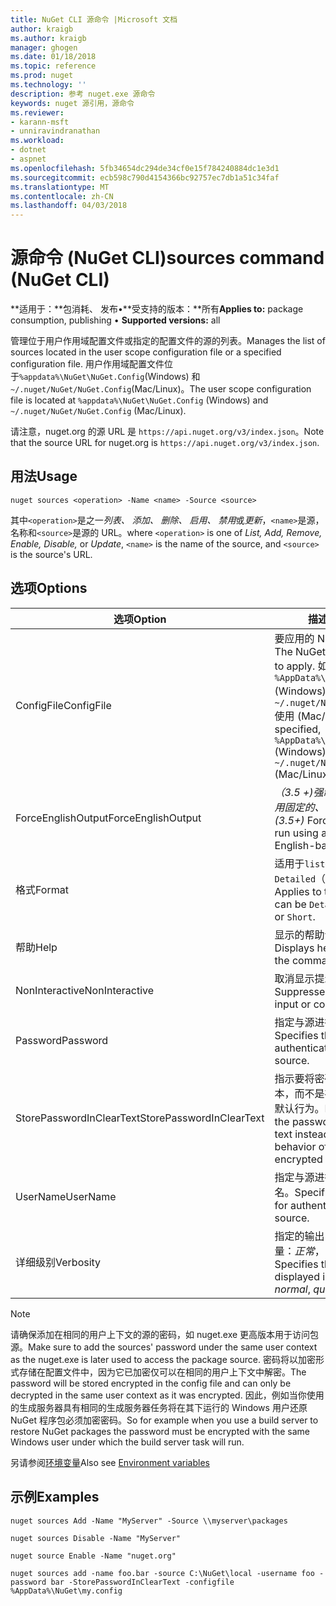 ```yaml
---
title: NuGet CLI 源命令 |Microsoft 文档
author: kraigb
ms.author: kraigb
manager: ghogen
ms.date: 01/18/2018
ms.topic: reference
ms.prod: nuget
ms.technology: ''
description: 参考 nuget.exe 源命令
keywords: nuget 源引用，源命令
ms.reviewer:
- karann-msft
- unniravindranathan
ms.workload:
- dotnet
- aspnet
ms.openlocfilehash: 5fb34654dc294de34cf0e15f784240884dc1e3d1
ms.sourcegitcommit: ecb598c790d4154366bc92757ec7db1a51c34faf
ms.translationtype: MT
ms.contentlocale: zh-CN
ms.lasthandoff: 04/03/2018
---
```

# <a name="sources-command-nuget-cli"></a><span data-ttu-id="16889-104">源命令 (NuGet CLI)</span><span class="sxs-lookup"><span data-stu-id="16889-104">sources command (NuGet CLI)</span></span>

<span data-ttu-id="16889-105">**适用于：**包消耗、 发布&bullet;**受支持的版本：**所有</span><span class="sxs-lookup"><span data-stu-id="16889-105">**Applies to:** package consumption, publishing &bullet; **Supported versions:** all</span></span>

<span data-ttu-id="16889-106">管理位于用户作用域配置文件或指定的配置文件的源的列表。</span><span class="sxs-lookup"><span data-stu-id="16889-106">Manages the list of sources located in the user scope configuration file or a specified configuration file.</span></span> <span data-ttu-id="16889-107">用户作用域配置文件位于`%appdata%\NuGet\NuGet.Config`(Windows) 和`~/.nuget/NuGet/NuGet.Config`(Mac/Linux)。</span><span class="sxs-lookup"><span data-stu-id="16889-107">The user scope configuration file is located at `%appdata%\NuGet\NuGet.Config` (Windows) and `~/.nuget/NuGet/NuGet.Config` (Mac/Linux).</span></span>

<span data-ttu-id="16889-108">请注意，nuget.org 的源 URL 是 `https://api.nuget.org/v3/index.json`。</span><span class="sxs-lookup"><span data-stu-id="16889-108">Note that the source URL for nuget.org is `https://api.nuget.org/v3/index.json`.</span></span>

## <a name="usage"></a><span data-ttu-id="16889-109">用法</span><span class="sxs-lookup"><span data-stu-id="16889-109">Usage</span></span>

```cli
nuget sources <operation> -Name <name> -Source <source>
```

<span data-ttu-id="16889-110">其中`<operation>`是之一*列表、 添加、 删除、 启用、 禁用*或*更新*，`<name>`是源，名称和`<source>`是源的 URL。</span><span class="sxs-lookup"><span data-stu-id="16889-110">where `<operation>` is one of *List, Add, Remove, Enable, Disable,* or *Update*, `<name>` is the name of the source, and `<source>` is the source's URL.</span></span>

## <a name="options"></a><span data-ttu-id="16889-111">选项</span><span class="sxs-lookup"><span data-stu-id="16889-111">Options</span></span>

| <span data-ttu-id="16889-112">选项</span><span class="sxs-lookup"><span data-stu-id="16889-112">Option</span></span> | <span data-ttu-id="16889-113">描述</span><span class="sxs-lookup"><span data-stu-id="16889-113">Description</span></span> |
| --- | --- |
| <span data-ttu-id="16889-114">ConfigFile</span><span class="sxs-lookup"><span data-stu-id="16889-114">ConfigFile</span></span> | <span data-ttu-id="16889-115">要应用的 NuGet 配置文件。</span><span class="sxs-lookup"><span data-stu-id="16889-115">The NuGet configuration file to apply.</span></span> <span data-ttu-id="16889-116">如果未指定， `%AppData%\NuGet\NuGet.Config` (Windows) 或`~/.nuget/NuGet/NuGet.Config`使用 (Mac/Linux)。</span><span class="sxs-lookup"><span data-stu-id="16889-116">If not specified, `%AppData%\NuGet\NuGet.Config` (Windows) or `~/.nuget/NuGet/NuGet.Config` (Mac/Linux) is used.</span></span>|
| <span data-ttu-id="16889-117">ForceEnglishOutput</span><span class="sxs-lookup"><span data-stu-id="16889-117">ForceEnglishOutput</span></span> | <span data-ttu-id="16889-118">*（3.5 +)*强制 nuget.exe 运行使用固定的、 基于英语的区域性。</span><span class="sxs-lookup"><span data-stu-id="16889-118">*(3.5+)* Forces nuget.exe to run using an invariant, English-based culture.</span></span> |
| <span data-ttu-id="16889-119">格式</span><span class="sxs-lookup"><span data-stu-id="16889-119">Format</span></span> | <span data-ttu-id="16889-120">适用于`list`操作并可以是`Detailed`（默认值） 或`Short`。</span><span class="sxs-lookup"><span data-stu-id="16889-120">Applies to the `list` action and can be `Detailed` (the default) or `Short`.</span></span> |
| <span data-ttu-id="16889-121">帮助</span><span class="sxs-lookup"><span data-stu-id="16889-121">Help</span></span> | <span data-ttu-id="16889-122">显示的帮助命令的信息。</span><span class="sxs-lookup"><span data-stu-id="16889-122">Displays help information for the command.</span></span> |
| <span data-ttu-id="16889-123">NonInteractive</span><span class="sxs-lookup"><span data-stu-id="16889-123">NonInteractive</span></span> | <span data-ttu-id="16889-124">取消显示提示用户输入或确认。</span><span class="sxs-lookup"><span data-stu-id="16889-124">Suppresses prompts for user input or confirmations.</span></span> |
| <span data-ttu-id="16889-125">Password</span><span class="sxs-lookup"><span data-stu-id="16889-125">Password</span></span> | <span data-ttu-id="16889-126">指定与源进行身份验证的密码。</span><span class="sxs-lookup"><span data-stu-id="16889-126">Specifies the password for authenticating with the source.</span></span> |
| <span data-ttu-id="16889-127">StorePasswordInClearText</span><span class="sxs-lookup"><span data-stu-id="16889-127">StorePasswordInClearText</span></span> | <span data-ttu-id="16889-128">指示要将密码存储在未加密的文本，而不是存储以加密的形式的默认行为。</span><span class="sxs-lookup"><span data-stu-id="16889-128">Indicates to store the password in unencrypted text instead of the default behavior of storing an encrypted form.</span></span> |
| <span data-ttu-id="16889-129">UserName</span><span class="sxs-lookup"><span data-stu-id="16889-129">UserName</span></span> | <span data-ttu-id="16889-130">指定与源进行身份验证的用户名。</span><span class="sxs-lookup"><span data-stu-id="16889-130">Specifies the user name for authenticating with the source.</span></span> |
| <span data-ttu-id="16889-131">详细级别</span><span class="sxs-lookup"><span data-stu-id="16889-131">Verbosity</span></span> | <span data-ttu-id="16889-132">指定的输出中显示的详细信息量：*正常*， *quiet*，*详细*。</span><span class="sxs-lookup"><span data-stu-id="16889-132">Specifies the amount of detail displayed in the output: *normal*, *quiet*, *detailed*.</span></span> |

> [!Note]
> <span data-ttu-id="16889-133">请确保添加在相同的用户上下文的源的密码，如 nuget.exe 更高版本用于访问包源。</span><span class="sxs-lookup"><span data-stu-id="16889-133">Make sure to add the sources' password under the same user context as the nuget.exe is later used to access the package source.</span></span> <span data-ttu-id="16889-134">密码将以加密形式存储在配置文件中，因为它已加密仅可以在相同的用户上下文中解密。</span><span class="sxs-lookup"><span data-stu-id="16889-134">The password will be stored encrypted in the config file and can only be decrypted in the same user context as it was encrypted.</span></span> <span data-ttu-id="16889-135">因此，例如当你使用的生成服务器具有相同的生成服务器任务将在其下运行的 Windows 用户还原 NuGet 程序包必须加密密码。</span><span class="sxs-lookup"><span data-stu-id="16889-135">So for example when you use a build server to restore NuGet packages the password must be encrypted with the same Windows user under which  the build server task will run.</span></span>

<span data-ttu-id="16889-136">另请参阅[环境变量](cli-ref-environment-variables.md)</span><span class="sxs-lookup"><span data-stu-id="16889-136">Also see [Environment variables](cli-ref-environment-variables.md)</span></span>

## <a name="examples"></a><span data-ttu-id="16889-137">示例</span><span class="sxs-lookup"><span data-stu-id="16889-137">Examples</span></span>

```cli
nuget sources Add -Name "MyServer" -Source \\myserver\packages

nuget sources Disable -Name "MyServer"

nuget source Enable -Name "nuget.org"

nuget sources add -name foo.bar -source C:\NuGet\local -username foo -password bar -StorePasswordInClearText -configfile %AppData%\NuGet\my.config
```
